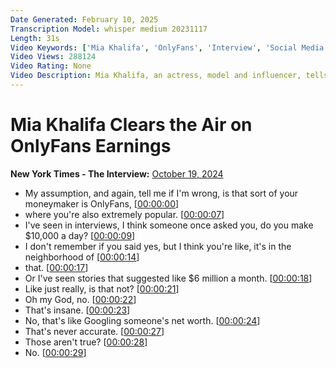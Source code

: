 ```yaml
---
Date Generated: February 10, 2025
Transcription Model: whisper medium 20231117
Length: 31s
Video Keywords: ['Mia Khalifa', 'OnlyFans', 'Interview', 'Social Media', 'TikTok', 'Instagram', 'podcast']
Video Views: 288124
Video Rating: None
Video Description: Mia Khalifa, an actress, model and influencer, tells David Marchese, host of The Interview at The New York Times, that rumors about how much money content creators earn on OnlyFans can be greatly exaggerated — much like celebrity net worth information. Find the full conversation at youtube.com/nytpodcasts
---
```


# Mia Khalifa Clears the Air on OnlyFans Earnings
**New York Times - The Interview:** [October 19, 2024](https://www.youtube.com/watch?v=N5eseSeExDc)
*  My assumption, and again, tell me if I'm wrong, is that sort of your moneymaker is OnlyFans, [[00:00:00](https://www.youtube.com/watch?v=N5eseSeExDc&t=0.0s)]
*  where you're also extremely popular. [[00:00:07](https://www.youtube.com/watch?v=N5eseSeExDc&t=7.0s)]
*  I've seen in interviews, I think someone once asked you, do you make $10,000 a day? [[00:00:09](https://www.youtube.com/watch?v=N5eseSeExDc&t=9.08s)]
*  I don't remember if you said yes, but I think you're like, it's in the neighborhood of [[00:00:14](https://www.youtube.com/watch?v=N5eseSeExDc&t=14.96s)]
*  that. [[00:00:17](https://www.youtube.com/watch?v=N5eseSeExDc&t=17.52s)]
*  Or I've seen stories that suggested like $6 million a month. [[00:00:18](https://www.youtube.com/watch?v=N5eseSeExDc&t=18.52s)]
*  Like just really, is that not? [[00:00:21](https://www.youtube.com/watch?v=N5eseSeExDc&t=21.2s)]
*  Oh my God, no. [[00:00:22](https://www.youtube.com/watch?v=N5eseSeExDc&t=22.72s)]
*  That's insane. [[00:00:23](https://www.youtube.com/watch?v=N5eseSeExDc&t=23.72s)]
*  No, that's like Googling someone's net worth. [[00:00:24](https://www.youtube.com/watch?v=N5eseSeExDc&t=24.72s)]
*  That's never accurate. [[00:00:27](https://www.youtube.com/watch?v=N5eseSeExDc&t=27.16s)]
*  Those aren't true? [[00:00:28](https://www.youtube.com/watch?v=N5eseSeExDc&t=28.16s)]
*  No. [[00:00:29](https://www.youtube.com/watch?v=N5eseSeExDc&t=29.16s)]
